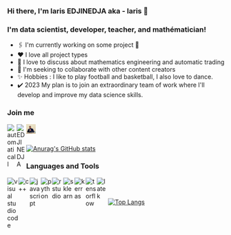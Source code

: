 ### Hi there, I'm laris EDJINEDJA aka - laris 👋

### I'm data scientist, developer, teacher, and mathématician!

* 🖇️ I'm currently working on some project 🤣
* ♥️  I love all project types 
* 🌱 I love to discuss about mathematics engineering and automatic trading
* 🤝 I'm seeking to collaborate with other content creators
* ✨ Hobbies : I like to play football and basketball, I also love to dance.
* ✔️ 2023 My plan is to join an extraordinary team of work where I'll develop and improve my data science skills.


### Join me

<img align="left"  alt="automaticall" width="22 px "  src="https://seeklogo.net/wp-content/uploads/2020/03/YouTube-icon-SVG.png"/> 
<img align="left"  alt="EDJINEDJA" width="22 px "  src="https://th.bing.com/th/id/OIP.zAJZfGEEfJgc9TXyvmaNBwHaHa?pid=ImgDet&rs=1"/>
<img align="left"  alt="EDJINEDJA" width="22 px "  src="https://github.com/EDJINEDJA/EDJINEDJA/blob/master/laris.jpeg"/>

<br />
<br />

[![Anurag's GitHub stats](https://github-readme-stats.vercel.app/api?username=EDJINEDJA)](https://github.com/anuraghazra/github-readme-stats)


### Languages and Tools

<img align="left"  alt="visual studio code"  width="26 px "  src="https://icons.iconarchive.com/icons/papirus-team/papirus-apps/512/visual-studio-code-icon.png" />
<img align="left"  alt="c++" width="26 px "  src="https://www.freeiconspng.com/uploads/dev-visual-c-plus-plus-logo-icon-11.png" />
<img align="left"  alt="javascript" width="26 px "  src="https://cdn3.iconfinder.com/data/icons/muksis/128/js-512.png" />
<img align="left"  alt="python" width="26 px "  src="https://th.bing.com/th/id/OIP.M4xENXCXlHvUzYUlxPSLmwHaHa?pid=ImgDet&rs=1" />
<img align="left"  alt="r studio" width="26 px "  src="https://th.bing.com/th/id/R.e208fda7e2ff974949d8dbb12099acbf?rik=Ms%2b4%2fjleEr9N%2fA&pid=ImgRaw&r=0" />
<img align="left"  alt="sklearn" width="26 px "  src="https://miro.medium.com/max/1200/0*y1dQgNrQ8FyVQ8Rm.png" />
<img align="left"  alt="kerras" width="26 px "  src="https://victorzhou.com/static/c309c4c6a7bbdb43cf1f290786ce47ab/39600/keras-logo.png" />
<img align="left"  alt="tensorflow" width="26 px "  src="https://th.bing.com/th/id/OIP.qDHZwNI-q0pGv6qGKaqvzAHaH7?pid=ImgDet&rs=1" />
<img align="left"  alt="latek" width="26 px "  src="https://th.bing.com/th/id/R.532d4ba947a9c17bcae4b4889e74fcd9?rik=TL3bfipeCh%2f4iQ&riu=http%3a%2f%2fsvgicons.o7a.net%2fofficial%2ftexmaker.png&ehk=vE6hqH4vetETW%2bJe1GOfBu4jniq5%2bO2fUWPM%2fKvrBfo%3d&risl=&pid=ImgRaw&r=0" />

<br />
<br />

[![Top Langs](https://github-readme-stats.vercel.app/api/top-langs/?username=EDJINEDJA&langs_count=8)](https://github.com/anuraghazra/github-readme-stats)




